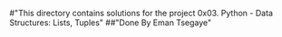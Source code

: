 #"This directory contains solutions for the project 0x03. Python - Data Structures: Lists, Tuples"
##"Done By Eman Tsegaye"
